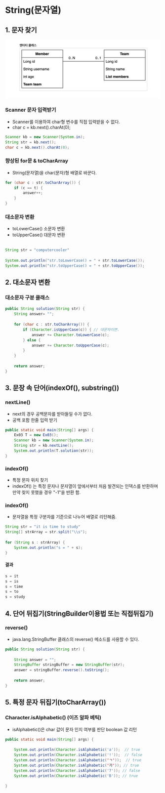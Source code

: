 # String(문자열)

## 1. 문자 찾기

![](https://github.com/dididiri1/data-jpa/blob/main/study/images/01_01.png?raw=true)

### Scanner 문자 입력받기
- Scanner를 이용하여 char형 변수를 직접 입력받을 수 없다.
- char c = kb.next().charAt(0);
``` java
Scanner kb = new Scanner(System.in);
String str = kb.next();
char c = kb.next().charAt(0);
``` 

### 향상된 for문 & toCharArray
- String(문자열)을 char(문자)형 배열로 바꾼다.
``` java
for (char c : str.toCharArray()) {
    if (c == t) {
        answer++;
    }
}
``` 

### 대소문자 변환
- toLowerCase() 소문자 변환
- toUpperCase() 대문자 변환
``` java

String str = "computercooler"

System.out.println("str.toLowerCase() = " + str.toLowerCase());
System.out.println("str.toUpperCase() = " + str.toUpperCase());

```

## 2. 대소문자 변환

### 대소문자 구분 클래스
``` java
public String solution(String str) {
    String answer= "";
    
    for (char c : str.toCharArray()) {
        if (Character.isUpperCase(c)) { // 대문자이면.
            answer += Character.toLowerCase(c);
        } else {
            answer += Character.toUpperCase(c);
        }
    }
    
    return answer;
}
``` 

## 3. 문장 속 단어(indexOf(), substring())

### nextLine() 
- next의 경우 공백문자를 받아들일 수가 없다.
- 공백 포함 한줄 입력 받기
``` java
public static void main(String[] args) {
    Ex03 T = new Ex03();
    Scanner kb = new Scanner(System.in);
    String str = kb.nextLine(); 
    System.out.println(T.solution(str));
}
``` 
### indexOf() 
- 특정 문자 위치 찾기 
- indexOf() 는 특정 문자나 문자열이 앞에서부터 처음 발견되는 인덱스를 반환하며 만약 찾지 못했을 경우 "-1"을 반환 함.

### indexOf() 
- 문자열을 특정 구분자를 기준으로 나누어 배열로 리턴해줌.

``` java
String str = "it is time to study"
String[] strArray = str.split("\\s");

for (String s : strArray) {
    System.out.println("s = " + s);
}

``` 

#### 결과
``` java
s = it
s = is
s = time
s = to
s = study
```

## 4. 단어 뒤집기(StringBuilder이용법 또는 직접뒤집기)

### reverse()
- java.lang.StringBuffer 클래스의 reverse() 메소드를 사용할 수 있다.
``` java
public String solution(String str) {

    String answer = "";
    StringBuffer stringBuffer = new StringBuffer(str);
    answer = stringBuffer.reverse().toString();
    
    return answer;
}
``` 

## 5. 특정 문자 뒤집기(toCharArray())

### Character.isAlphabetic() (이즈 알파 베틱)
- isAlphabetic()은 char 값이 문자 인지 여부를 판단 boolean 값 리턴
``` java
public static void main(String[] args) {

    System.out.println(Character.isAlphabetic('a'));  // true
    System.out.println(Character.isAlphabetic('!'));  // false
    System.out.println(Character.isAlphabetic('ㄱ'));  // true
    System.out.println(Character.isAlphabetic('가')); // true
    System.out.println(Character.isAlphabetic('7')); // false
    System.out.println(Character.isAlphabetic('B')); // true
    
}
``` 

